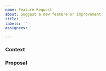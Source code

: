 ```yaml
---
name: Feature Request
about: Suggest a new feature or improvement
title: ''
labels: ''
assignees: ''

---
```


<!-- ::: IMPORTANT NOTE ::: 

Hi, this is the Alan and Ada development team. Please take a moment to read the instructions below:

Please ask any questions you have in our forum: https://github.com/WimYedema/alan-and-ada/discussions

Please wait to file a Github issue until after you've read through and understand the contributing guidelines. If you're not sure if you should submit an issue, ask your question in the forum linked above.
https://github.com/WimYedema/alan-and-ada/blob/master/.github/CONTRIBUTING.md#suggesting-improvements
-->

<!-- Please do a quick search through our [backlog][issues] to see if your improvement has already been suggested. If so, feel free to provide additional comments or thoughts on the existing issue. -->

<!-- Please follow the format below to make it easier for us to help you -->
<!-- Add relevant pictures/gifs as appropriate -->

### Context
<!-- Explain the background information for this request -->

### Proposal
<!-- Your idea for the new feature, improvement, etc. -->
<!-- If you have any ideas for implementation or next steps, add those here -->
